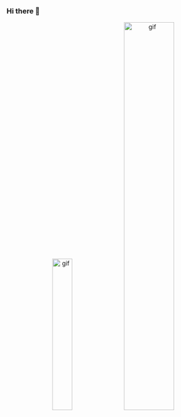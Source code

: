 ### Hi there 👋

<p align="center">
  <img width="30%" src="https://user-images.githubusercontent.com/84334919/151344108-8cdb9e97-1c61-496e-ad79-60da187dd6b7.gif" alt="gif" />
  <img width="48%" src="https://user-images.githubusercontent.com/84334919/151342963-317d3bb9-266a-45ab-a73d-eceba6b09858.gif" alt="gif" />
</p>

